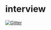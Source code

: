 # interview

[![Gitter](https://badges.gitter.im/Join%20Chat.svg)](https://gitter.im/gitkpi/interview?utm_source=badge&utm_medium=badge&utm_campaign=pr-badge&utm_content=badge)